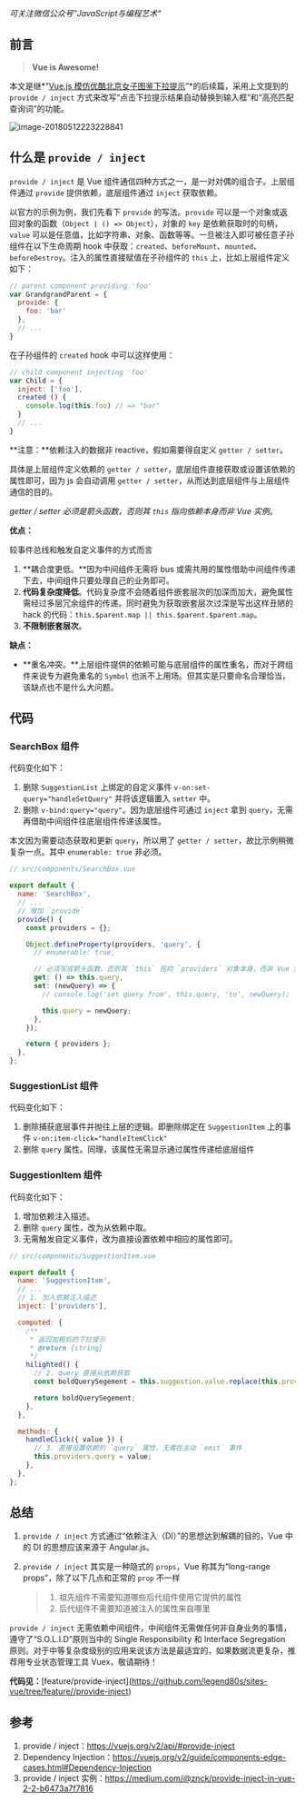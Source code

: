 *可关注微信公众号”JavaScript与编程艺术“*

## 前言

> **Vue is Awesome!**

本文是继*“[Vue.js 模仿优酷北京女子图鉴下拉提示](https://mp.weixin.qq.com/s/_NIzlkBngFtOw0NXA307NQ)”*的后续篇，采用上文提到的 `provide / inject` 方式来改写“点击下拉提示结果自动替换到输入框”和“高亮匹配查询词”的功能。

![image-20180512223228841](/var/folders/qw/94j5541j7x3fchn9vy729mph0000gn/T/abnerworks.Typora/image-20180512223228841.png)

## 什么是 `provide / inject`

 `provide / inject` 是 Vue 组件通信四种方式之一，是一对对偶的组合子。上层组件通过 `provide` 提供依赖，底层组件通过 `inject` 获取依赖。

以官方的示例为例，我们先看下 `provide` 的写法。`provide` 可以是一个对象或返回对象的函数（`Object | () => Object`），对象的 `key` 是依赖获取时的句柄，`value` 可以是任意值，比如字符串、对象、函数等等。一旦被注入即可被任意子孙组件在以下生命周期 hook 中获取：`created`、`beforeMount`、`mounted`、`beforeDestroy`。注入的属性直接赋值在子孙组件的 `this` 上，比如上层组件定义如下：

```javascript
// parent component providing 'foo'
var GrandgrandParent = {
  provide: {
    foo: 'bar'
  },
  // ...
}
```

在子孙组件的 `created` hook 中可以这样使用：

```javascript
// child component injecting 'foo'
var Child = {
  inject: ['foo'],
  created () {
    console.log(this.foo) // => "bar"
  }
  // ...
}
```

**注意：**依赖注入的数据非 reactive，假如需要得自定义 `getter / setter`。

具体是上层组件定义依赖的 `getter / setter`，底层组件直接获取或设置该依赖的属性即可，因为 js 会自动调用  `getter / setter`，从而达到底层组件与上层组件通信的目的。

*getter / setter 必须是箭头函数，否则其 `this` 指向依赖本身而非 Vue 实例*。

**优点：**

较事件总线和触发自定义事件的方式而言

1. **耦合度更低。**因为中间组件无需将 bus 或需共用的属性借助中间组件传递下去，中间组件只要处理自己的业务即可。
2. **代码复杂度降低**。代码复杂度不会随着组件嵌套层次的加深而加大，避免属性需经过多层冗余组件的传递。同时避免为获取嵌套层次过深是写出这样丑陋的 hack 的代码：`this.$parent.map || this.$parent.$parent.map`。
3. **不限制嵌套层次**。

**缺点：**

- **重名冲突。**上层组件提供的依赖可能与底层组件的属性重名，而对于跨组件来说专为避免重名的 `Symbol` 也派不上用场。但其实是只要命名合理恰当，该缺点也不是什么大问题。

## 代码

### SearchBox 组件

代码变化如下：

1. 删除 `SuggestionList` 上绑定的自定义事件 `v-on:set-query="handleSetQuery"` 并将该逻辑置入 `setter` 中。
2. 删除 `v-bind:query="query"`。因为底层组件可通过 `inject` 拿到  `query`，无需再借助中间组件往底层组件传递该属性。

本文因为需要动态获取和更新 `query`，所以用了 `getter / setter`，故比示例稍微复杂一点。其中 `enumerable: true` 非必须。

```javascript
// src/components/SearchBox.vue

export default {
  name: 'SearchBox',
  // ...
  // 增加 `provide`
  provide() {
    const providers = {};

    Object.defineProperty(providers, 'query', {
      // enumerable: true,

      // 必须写成箭头函数，否则其 `this` 指向 `providers` 对象本身，而非 Vue 实例
      get: () => this.query,
      set: (newQuery) => {
        // console.log('set query from', this.query, 'to', newQuery);

        this.query = newQuery;
      },
    });

    return { providers };
  },
};
```
### SuggestionList 组件

代码变化如下：

1. 删除捕获底层事件并抛往上层的逻辑。即删除绑定在 `SuggestionItem` 上的事件  `v-on:item-click="handleItemClick"`
2. 删除 `query` 属性。同理，该属性无需显示通过属性传递给底层组件

### SuggestionItem 组件

代码变化如下：

1. 增加依赖注入描述。
2. 删除 `query` 属性，改为从依赖中取。
3. 无需触发自定义事件，改为直接设置依赖中相应的属性即可。

```javascript
// src/components/SuggestionItem.vue

export default {
  name: 'SuggestionItem',
  // ...
  // 1. 加入依赖注入描述
  inject: ['providers'],

  computed: {
    /**
     * 返回加粗后的下拉提示
     * @return {string}
     */
    hilighted() {
      // 2. query 直接从依赖获取
      const boldQuerySegement = this.suggestion.value.replace(this.providers.query, matched => `<b>${matched}</b>`);

      return boldQuerySegement;
    },
  },

  methods: {
    handleClick({ value }) {
      // 3. 直接设置依赖的 `query` 属性，无需在主动 `emit` 事件
      this.providers.query = value;
    },
  },
};
```

## 总结

1. `provide / inject` 方式通过“依赖注入（DI）”的思想达到解耦的目的，Vue 中的 DI 的思想应该来源于 Angular.js。

2. `provide / inject` 其实是一种隐式的 `props`，Vue 称其为“long-range props”，除了以下几点和正常的 `prop` 不一样

   > 1. 祖先组件不需要知道哪些后代组件使用它提供的属性
   > 2. 后代组件不需要知道被注入的属性来自哪里

`provide / inject` 无需依赖中间组件，中间组件无需做任何非自身业务的事情，遵守了“S.O.L.I.D”原则当中的 Single Responsibility 和 Interface Segregation 原则。对于中等复杂度级别的应用来说该方法是最适宜的，如果数据流更复杂，推荐用专业状态管理工具 Vuex，敬请期待！

**代码见：**[feature/provide-inject]\(https://github.com/legend80s/sites-vue/tree/feature//provide-inject)

## 参考

1. provide / inject：https://vuejs.org/v2/api/#provide-inject
2. Dependency Injection：https://vuejs.org/v2/guide/components-edge-cases.html#Dependency-Injection
3. provide / inject 实例：https://medium.com/@znck/provide-inject-in-vue-2-2-b6473a7f7816
